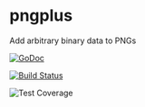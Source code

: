 pngplus
=======

Add arbitrary binary data to PNGs

[![GoDoc](https://godoc.org/github.com/mccoyst/pngplus?status.svg)](https://godoc.org/github.com/mccoyst/pngplus)

[![Build Status](https://travis-ci.org/mccoyst/pngplus.svg)](https://travis-ci.org/mccoyst/pngplus)

![Test Coverage](https://img.shields.io/badge/coverage-100.0%25-brightgreen.svg)
